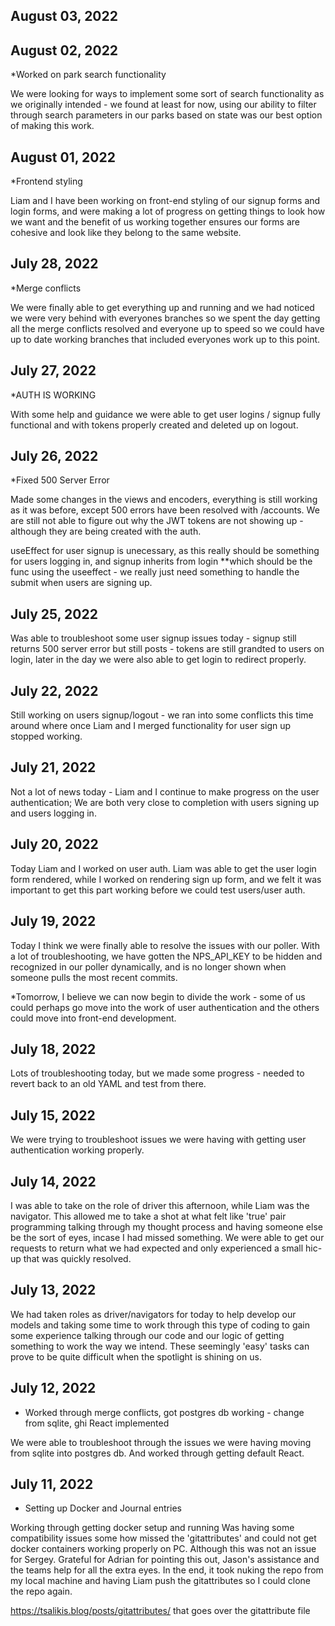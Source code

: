 ## August 03, 2022

## August 02, 2022
*Worked on park search functionality 

We were looking for ways to implement some sort of search functionality as we originally intended - we found at least for now, using our ability to filter through search parameters in our parks based on state was our best option of making this work. 
## August 01, 2022
*Frontend styling

Liam and I have been working on front-end styling of our signup forms and login forms, and were making a lot of progress on getting things to look how we want and the benefit of us working together ensures our forms are cohesive and look like they belong to the same website. 
## July 28, 2022
*Merge conflicts

We were finally able to get everything up and running and we had noticed we were very behind with everyones branches so we spent the day getting all the merge conflicts resolved and everyone up to speed so we could have up to date working branches that included everyones work up to this point. 
## July 27, 2022
*AUTH IS WORKING

With some help and guidance we were able to get user logins / signup fully functional and with tokens properly created and deleted up on logout. 
## July 26, 2022
*Fixed 500 Server Error

Made some changes in the views and encoders, everything is still working as it was before, except 500 errors have been resolved with /accounts. We are still not able to figure out why the JWT tokens are not showing up - although they are being created with the auth. 

useEffect for user signup is unecessary, as this really should be something for users logging in, and signup inherits from login **which should be the func using the useeffect - we really just need something to handle the submit when users are signing up.
## July 25, 2022
Was able to troubleshoot some user signup issues today - signup still returns 500 server error but still posts - tokens are still grandted to users on login, later in the day we were also able to get login to redirect properly. 
## July 22, 2022
Still working on users signup/logout - we ran into some conflicts this time around where once Liam and I merged functionality for user sign up stopped working.
## July 21, 2022

Not a lot of news today - Liam and I continue to make progress on the user authentication; We are both very close to completion with users signing up and users logging in. 
## July 20, 2022

Today Liam and I worked on user auth. Liam was able to get the user login form rendered, while I worked on rendering sign up form, and we felt it was important to get this part working before we could test users/user auth.

## July 19, 2022

Today I think we were finally able to resolve the issues with our poller. With a lot of troubleshooting, we have gotten the NPS_API_KEY to be hidden and recognized in our poller dynamically, and is no longer shown when someone pulls the most recent commits. 

*Tomorrow, I believe we can now begin to divide the work - some of us could perhaps go move into the work of user authentication and the others could move into front-end development. 
## July 18, 2022

Lots of troubleshooting today, but we made some progress - needed to revert back to an old YAML and test from there. 

## July 15, 2022

We were trying to troubleshoot issues we were having with getting user authentication working properly. 

## July 14, 2022

I was able to take on the role of driver this afternoon, while Liam was the navigator. This allowed me to take a shot at what felt like 'true' pair programming talking through my thought process and having someone else be the sort of eyes, incase I had missed something. We were able to get our requests to return what we had expected and only experienced a small hic-up that was quickly resolved. 

## July 13, 2022

We had taken roles as driver/navigators for today to help develop our models and taking some time to work through this type of coding to gain some experience talking through our code and our logic of getting something to work the way we intend. These seemingly 'easy' tasks can prove to be quite difficult when the spotlight is shining on us. 
## July 12, 2022

* Worked through merge conflicts, got postgres db working - change from sqlite, ghi React implemented

We were able to troubleshoot through the issues we were having moving from sqlite into postgres db. And worked through getting default React. 

## July 11, 2022

* Setting up Docker and Journal entries

Working through getting docker setup and running
Was having some compatibility issues some how missed the 'gitattributes' 
and could not get docker containers working properly on PC. Although
this was not an issue for Sergey. Grateful for Adrian for pointing this out, Jason's assistance and the teams help for all the extra eyes. In the end, it took nuking the repo from my local machine and having Liam push the gitattributes so I could clone the repo again. 

https://tsalikis.blog/posts/gitattributes/ that goes over the gitattribute file